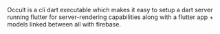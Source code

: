 Occult is a cli dart executable which makes it easy to setup a dart server running flutter for server-rendering capabilities along with a flutter app + models linked between all with firebase. 